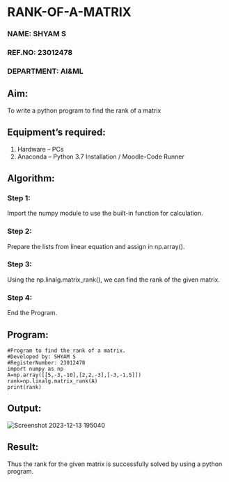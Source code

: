 # RANK-OF-A-MATRIX
### NAME: SHYAM S
### REF.NO: 23012478
### DEPARTMENT: AI&ML
## Aim:
To write a python program to find the rank of a matrix
## Equipment’s required:
1. 	Hardware – PCs
2. 	Anaconda – Python 3.7 Installation / Moodle-Code Runner
## Algorithm:
### Step 1:
Import the numpy module to use the built-in function for calculation.  
### Step 2:
Prepare the lists from linear equation and assign in np.array().
### Step 3:
Using the np.linalg.matrix_rank(), we can find the rank of the given matrix.
### Step 4:
End the Program.
## Program:
```
#Program to find the rank of a matrix.
#Developed by: SHYAM S
#RegisterNumber: 23012478
import numpy as np
A=np.array([[5,-3,-10],[2,2,-3],[-3,-1,5]])
rank=np.linalg.matrix_rank(A)
print(rank)
```
## Output:

![Screenshot 2023-12-13 195040](https://github.com/SridharShyam/RANK-OF-A-MATRIX/assets/144871368/c6daa477-254b-412d-802f-4ca5fb5d2a1e)

## Result:
Thus the rank for the given matrix is successfully solved by  using a python program.

